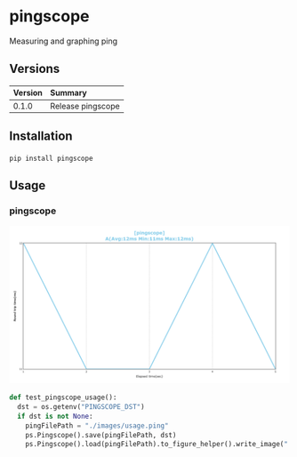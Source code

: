 # pingscope
Measuring and graphing ping

## Versions

|Version|Summary|
|:--|:--|
|0.1.0|Release pingscope|

## Installation

`pip install pingscope`

## Usage
### pingscope
![](./images/usage.png)
```python
def test_pingscope_usage():
  dst = os.getenv("PINGSCOPE_DST")
  if dst is not None:
    pingFilePath = "./images/usage.ping"
    ps.Pingscope().save(pingFilePath, dst)
    ps.Pingscope().load(pingFilePath).to_figure_helper().write_image("./images/usage.png")
```
